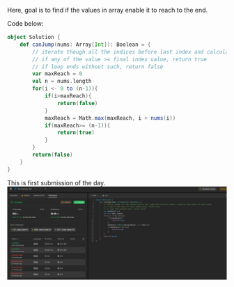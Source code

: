 Here, goal is to find if the values in array enable it to reach to the end.

Code below:
```scala
object Solution {
    def canJump(nums: Array[Int]): Boolean = {
        // iterate though all the indices before last index and calculate index + value at that index for each index
        // if any of the value >= final index value, return true 
        // if loop ends without such, return false
        var maxReach = 0
        val n = nums.length
        for(i <- 0 to (n-1)){
            if(i>maxReach){
                return(false)
            }
            maxReach = Math.max(maxReach, i + nums(i))
            if(maxReach>= (n-1)){
                return(true)
            }
        }
        return(false)
    }
}
```

This is first submission of the day.
![submission](submission.png)